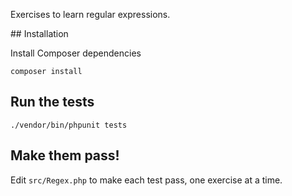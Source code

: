 Exercises to learn regular expressions.

## Installation

Install Composer dependencies

    composer install

## Run the tests

    ./vendor/bin/phpunit tests

## Make them pass!

Edit `src/Regex.php` to make each test pass, one exercise at a time.
